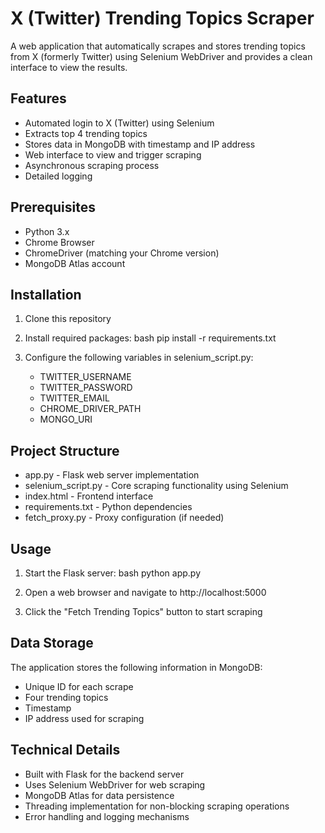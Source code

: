 # X (Twitter) Trending Topics Scraper

A web application that automatically scrapes and stores trending topics from X (formerly Twitter) using Selenium WebDriver and provides a clean interface to view the results.

## Features

- Automated login to X (Twitter) using Selenium
- Extracts top 4 trending topics
- Stores data in MongoDB with timestamp and IP address
- Web interface to view and trigger scraping
- Asynchronous scraping process
- Detailed logging

## Prerequisites

- Python 3.x
- Chrome Browser
- ChromeDriver (matching your Chrome version)
- MongoDB Atlas account

## Installation

1. Clone this repository
2. Install required packages:
   bash
   pip install -r requirements.txt
   
3. Configure the following variables in selenium_script.py:
   - TWITTER_USERNAME
   - TWITTER_PASSWORD
   - TWITTER_EMAIL
   - CHROME_DRIVER_PATH
   - MONGO_URI

## Project Structure

- app.py - Flask web server implementation
- selenium_script.py - Core scraping functionality using Selenium
- index.html - Frontend interface
- requirements.txt - Python dependencies
- fetch_proxy.py - Proxy configuration (if needed)

## Usage

1. Start the Flask server:
   bash
   python app.py
   
2. Open a web browser and navigate to http://localhost:5000
3. Click the "Fetch Trending Topics" button to start scraping

## Data Storage

The application stores the following information in MongoDB:
- Unique ID for each scrape
- Four trending topics
- Timestamp
- IP address used for scraping

## Technical Details

- Built with Flask for the backend server
- Uses Selenium WebDriver for web scraping
- MongoDB Atlas for data persistence
- Threading implementation for non-blocking scraping operations
- Error handling and logging mechanisms

